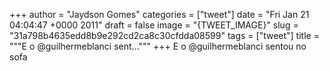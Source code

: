 
+++
author = "Jaydson Gomes"
categories = ["tweet"]
date = "Fri Jan 21 04:04:47 +0000 2011"
draft = false
image = "{TWEET_IMAGE}"
slug = "31a798b4635edd8b9e292cd2ca8c30cfdda08599"
tags = ["tweet"]
title = """E o @guilhermeblanci sent..."""
+++
E o @guilhermeblanci sentou no sofa
